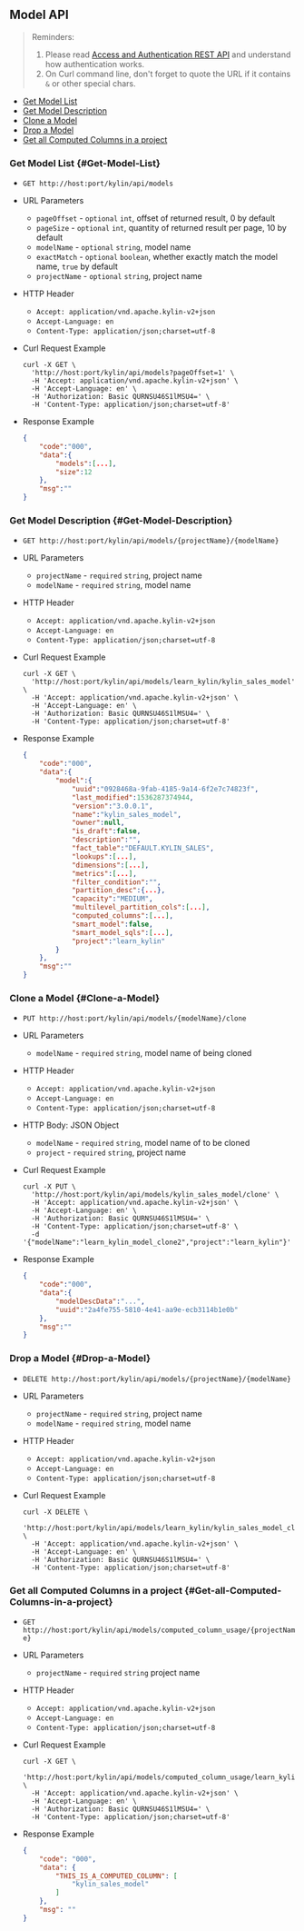 ## Model API

> Reminders:
>
> 1. Please read [Access and Authentication REST API](authentication.en.md) and understand how authentication works.
> 2. On Curl command line, don't forget to quote the URL if it contains `&` or other special chars.



* [Get Model List](#Get-Model-List)
* [Get Model Description](#Get-Model-Description)
* [Clone a Model](#Clone-a-Model)
* [Drop a Model](#Drop-a-Model)
* [Get all Computed Columns in a project](#Get-all-Computed-Columns-in-a-project)



### Get Model List {#Get-Model-List}

- `GET http://host:port/kylin/api/models`

- URL Parameters
  - `pageOffset` - `optional` `int`, offset of returned result, 0 by default
  - `pageSize` - `optional` `int`, quantity of returned result per page, 10 by default
  - `modelName` - `optional` `string`, model name
  - `exactMatch` - `optional` `boolean`, whether exactly match the model name,  `true` by default
  - `projectName` - `optional` `string`,  project name

- HTTP Header
  - `Accept: application/vnd.apache.kylin-v2+json`
  - `Accept-Language: en`
  - `Content-Type: application/json;charset=utf-8`

- Curl Request Example

  ```shell
  curl -X GET \
    'http://host:port/kylin/api/models?pageOffset=1' \
    -H 'Accept: application/vnd.apache.kylin-v2+json' \
    -H 'Accept-Language: en' \
    -H 'Authorization: Basic QURNSU46S1lMSU4=' \
    -H 'Content-Type: application/json;charset=utf-8'
  ```

- Response Example

  ```JSON
  {
      "code":"000",
      "data":{
          "models":[...],
          "size":12
      },
      "msg":""
  }
  ```



### Get Model Description {#Get-Model-Description}

- `GET http://host:port/kylin/api/models/{projectName}/{modelName}`

- URL Parameters
  - `projectName` - `required` `string`, project name
  - `modelName` - `required` `string`, model name

- HTTP Header
  - `Accept: application/vnd.apache.kylin-v2+json`
  - `Accept-Language: en`
  - `Content-Type: application/json;charset=utf-8`

- Curl Request Example

  ```shell
  curl -X GET \
    'http://host:port/kylin/api/models/learn_kylin/kylin_sales_model' \
    -H 'Accept: application/vnd.apache.kylin-v2+json' \
    -H 'Accept-Language: en' \
    -H 'Authorization: Basic QURNSU46S1lMSU4=' \
    -H 'Content-Type: application/json;charset=utf-8'
  ```

- Response Example

  ```JSON
  {
      "code":"000",
      "data":{
          "model":{
              "uuid":"0928468a-9fab-4185-9a14-6f2e7c74823f",
              "last_modified":1536287374944,
              "version":"3.0.0.1",
              "name":"kylin_sales_model",
              "owner":null,
              "is_draft":false,
              "description":"",
              "fact_table":"DEFAULT.KYLIN_SALES",
              "lookups":[...],
              "dimensions":[...],
              "metrics":[...],
              "filter_condition":"",
              "partition_desc":{...},
              "capacity":"MEDIUM",
              "multilevel_partition_cols":[...],
              "computed_columns":[...],
              "smart_model":false,
              "smart_model_sqls":[...],
              "project":"learn_kylin"
          }
      },
      "msg":""
  }
  ```



### Clone a Model {#Clone-a-Model}

- `PUT http://host:port/kylin/api/models/{modelName}/clone`

- URL Parameters
  - `modelName` - `required` `string`, model name of being cloned

- HTTP Header
  - `Accept: application/vnd.apache.kylin-v2+json`
  - `Accept-Language: en`
  - `Content-Type: application/json;charset=utf-8`

- HTTP Body: JSON Object
  - `modelName` - `required` `string`, model name of to be cloned
  - `project` - `required` `string`, project name 

- Curl Request Example

  ```shell
  curl -X PUT \
    'http://host:port/kylin/api/models/kylin_sales_model/clone' \
    -H 'Accept: application/vnd.apache.kylin-v2+json' \
    -H 'Accept-Language: en' \
    -H 'Authorization: Basic QURNSU46S1lMSU4=' \
    -H 'Content-Type: application/json;charset=utf-8' \
    -d '{"modelName":"learn_kylin_model_clone2","project":"learn_kylin"}'
  ```

- Response Example

  ```JSON
  {
      "code":"000",
      "data":{
          "modelDescData":"...",
          "uuid":"2a4fe755-5810-4e41-aa9e-ecb3114b1e0b"
      },
      "msg":""
  }
  ```



### Drop a Model {#Drop-a-Model}

- `DELETE http://host:port/kylin/api/models/{projectName}/{modelName}`

- URL Parameters
  - `projectName` - `required` `string`,  project name
  - `modelName` - `required` `string`, model name
	
- HTTP Header
  - `Accept: application/vnd.apache.kylin-v2+json`
  - `Accept-Language: en`
  - `Content-Type: application/json;charset=utf-8`

- Curl Request Example

  ```shell
  curl -X DELETE \
    'http://host:port/kylin/api/models/learn_kylin/kylin_sales_model_clone' \
    -H 'Accept: application/vnd.apache.kylin-v2+json' \
    -H 'Accept-Language: en' \
    -H 'Authorization: Basic QURNSU46S1lMSU4=' \
    -H 'Content-Type: application/json;charset=utf-8'
  ```



### Get all Computed Columns in a project {#Get-all-Computed-Columns-in-a-project}

- `GET http://host:port/kylin/api/models/computed_column_usage/{projectName}`

- URL Parameters	

  - `projectName` - `required` `string` project name

- HTTP Header
  - `Accept: application/vnd.apache.kylin-v2+json`
  - `Accept-Language: en`
  - `Content-Type: application/json;charset=utf-8`

- Curl Request Example

  ```shell
  curl -X GET \
    'http://host:port/kylin/api/models/computed_column_usage/learn_kylin' \
    -H 'Accept: application/vnd.apache.kylin-v2+json' \
    -H 'Accept-Language: en' \
    -H 'Authorization: Basic QURNSU46S1lMSU4=' \
    -H 'Content-Type: application/json;charset=utf-8'
  ```

- Response Example

  ```JSON
  {
      "code": "000",
      "data": {
          "THIS_IS_A_COMPUTED_COLUMN": [
              "kylin_sales_model"
          ]
      },
      "msg": ""
  }
  ```

